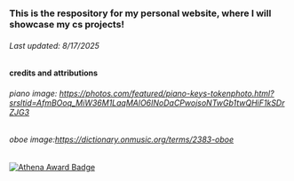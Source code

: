 ### This is the respository for my personal website, where I will showcase my cs projects!
###### Last updated: 8/17/2025

#### credits and attributions
###### piano image: https://photos.com/featured/piano-keys-tokenphoto.html?srsltid=AfmBOoq_MiW36M1LaqMAlO6INoDaCPwojsoNTwGb1twQHiF1kSDrZJG3
###### oboe image:https://dictionary.onmusic.org/terms/2383-oboe 
[![Athena Award Badge](https://img.shields.io/endpoint?url=https%3A%2F%2Faward.athena.hackclub.com%2Fapi%2Fbadge)](https://award.athena.hackclub.com?utm_source=readme)

